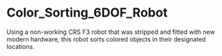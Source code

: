 # Color_Sorting_6DOF_Robot
Using a non-working CRS F3 robot that was stripped and fitted with new modern hardware, this robot sorts colored objects in their designated locations.
